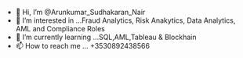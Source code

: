 - 👋 Hi, I’m @Arunkumar_Sudhakaran_Nair
- 👀 I’m interested in ...Fraud Analytics, Risk Anakytics, Data Analytics, AML and Compliance Roles
- 🌱 I’m currently learning ...SQL,AML,Tableau & Blockhain
- 📫 How to reach me ... +3530892438566

<!---
ArunSudhakaran/ArunSudhakaran is a ✨ special ✨ repository because its `README.md` (this file) appears on your GitHub profile.
You can click the Preview link to take a look at your changes.
--->
